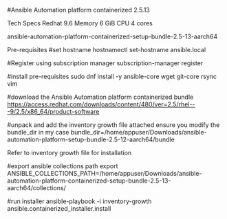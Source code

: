 #Ansible Automation platform containerized 2.5.13

Tech Specs
Redhat 9.6
Memory 6 GiB
CPU 4 cores

ansible-automation-platform-containerized-setup-bundle-2.5-13-aarch64


Pre-requisites
#set hostname
hostnamectl set-hostname ansible.local

#Register using subscription manager
subscription-manager register

#install pre-requisites
sudo dnf install -y ansible-core wget git-core rsync vim


#download the Ansible Automation platform containerized bundle
https://access.redhat.com/downloads/content/480/ver=2.5/rhel---9/2.5/x86_64/product-software

#unpack and add the inventory growth file attached
ensure you modify the bundle_dir in my case
bundle_dir=/home/appuser/Downloads/ansible-automation-platform-setup-bundle-2.5-12-aarch64/bundle

Refer to inventory growth file for installation

#export ansible collections path
export ANSIBLE_COLLECTIONS_PATH=/home/appuser/Downloads/ansible-automation-platform-containerized-setup-bundle-2.5-13-aarch64/collections/


#run installer
ansible-playbook -i inventory-growth  ansible.containerized_installer.install

